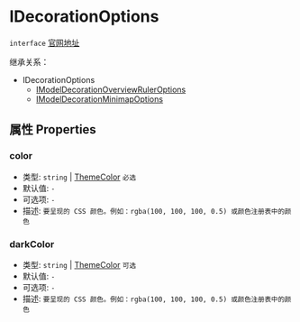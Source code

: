 # IDecorationOptions
`interface` [官网地址](https://microsoft.github.io/monaco-editor/docs.html#interfaces/editor.IDecorationOptions.html)

继承关系：
+ IDecorationOptions
    + [IModelDecorationOverviewRulerOptions](IModelDecorationOverviewRulerOptions.md)
    + [IModelDecorationMinimapOptions](IModelDecorationMinimapOptions.md)

## 属性 Properties
### color
+ 类型: `string` | [ThemeColor](ThemeColor.md) `必选` 
+ 默认值: `-`
+ 可选项: `-`
+ 描述: `要呈现的 CSS 颜色。例如：rgba(100, 100, 100, 0.5) 或颜色注册表中的颜色`

### darkColor
+ 类型: `string` | [ThemeColor](ThemeColor.md) `可选`
+ 默认值: `-`
+ 可选项: `-`
+ 描述: `要呈现的 CSS 颜色。例如：rgba(100, 100, 100, 0.5) 或颜色注册表中的颜色`